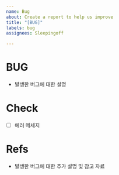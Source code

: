 ```yaml
---
name: Bug
about: Create a report to help us improve
title: "[BUG]"
labels: bug
assignees: Sleepingoff

---
```


# BUG
- 발생한 버그에 대한 설명

# Check
- [ ] 에러 메세지

# Refs
- 발생한 버그에 대한 추가 설명 및 참고 자료
